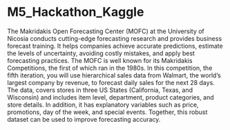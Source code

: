 # M5_Hackathon_Kaggle
The Makridakis Open Forecasting Center (MOFC) at the University of Nicosia conducts cutting-edge forecasting research and provides business forecast training. It helps companies achieve accurate predictions, estimate the levels of uncertainty, avoiding costly mistakes, and apply best forecasting practices. The MOFC is well known for its Makridakis Competitions, the first of which ran in the 1980s.  In this competition, the fifth iteration, you will use hierarchical sales data from Walmart, the world’s largest company by revenue, to forecast daily sales for the next 28 days. The data, covers stores in three US States (California, Texas, and Wisconsin) and includes item level, department, product categories, and store details. In addition, it has explanatory variables such as price, promotions, day of the week, and special events. Together, this robust dataset can be used to improve forecasting accuracy.
